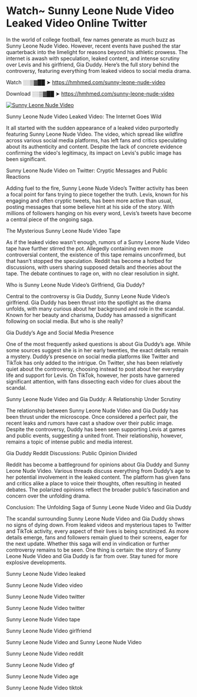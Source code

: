 # Watch~ Sunny Leone Nude Video Leaked Video Online Twitter

In the world of college football, few names generate as much buzz as Sunny Leone Nude Video. However, recent events have pushed the star quarterback into the limelight for reasons beyond his athletic prowess. The internet is awash with speculation, leaked content, and intense scrutiny over Levis and his girlfriend, Gia Duddy. Here’s the full story behind the controversy, featuring everything from leaked videos to social media drama.

Watch ░░▒▓██ ➤ https://hmhmed.com/sunny-leone-nude-video

Download ░░▒▓██ ➤ https://hmhmed.com/sunny-leone-nude-video

[![Sunny Leone Nude Video](https://i.imgur.com/dJHk4Zq.gif)](https://hmhmed.com/sunny-leone-nude-video)

Sunny Leone Nude Video Leaked Video: The Internet Goes Wild

It all started with the sudden appearance of a leaked video purportedly featuring Sunny Leone Nude Video. The video, which spread like wildfire across various social media platforms, has left fans and critics speculating about its authenticity and content. Despite the lack of concrete evidence confirming the video's legitimacy, its impact on Levis's public image has been significant.

Sunny Leone Nude Video on Twitter: Cryptic Messages and Public Reactions

Adding fuel to the fire, Sunny Leone Nude Video’s Twitter activity has been a focal point for fans trying to piece together the truth. Levis, known for his engaging and often cryptic tweets, has been more active than usual, posting messages that some believe hint at his side of the story. With millions of followers hanging on his every word, Levis’s tweets have become a central piece of the ongoing saga.

The Mysterious Sunny Leone Nude Video Tape

As if the leaked video wasn’t enough, rumors of a Sunny Leone Nude Video tape have further stirred the pot. Allegedly containing even more controversial content, the existence of this tape remains unconfirmed, but that hasn’t stopped the speculation. Reddit has become a hotbed for discussions, with users sharing supposed details and theories about the tape. The debate continues to rage on, with no clear resolution in sight.

Who is Sunny Leone Nude Video’s Girlfriend, Gia Duddy?

Central to the controversy is Gia Duddy, Sunny Leone Nude Video’s girlfriend. Gia Duddy has been thrust into the spotlight as the drama unfolds, with many curious about her background and role in the scandal. Known for her beauty and charisma, Duddy has amassed a significant following on social media. But who is she really?

Gia Duddy’s Age and Social Media Presence

One of the most frequently asked questions is about Gia Duddy’s age. While some sources suggest she is in her early twenties, the exact details remain a mystery. Duddy’s presence on social media platforms like Twitter and TikTok has only added to the intrigue. On Twitter, she has been relatively quiet about the controversy, choosing instead to post about her everyday life and support for Levis. On TikTok, however, her posts have garnered significant attention, with fans dissecting each video for clues about the scandal.

Sunny Leone Nude Video and Gia Duddy: A Relationship Under Scrutiny

The relationship between Sunny Leone Nude Video and Gia Duddy has been thrust under the microscope. Once considered a perfect pair, the recent leaks and rumors have cast a shadow over their public image. Despite the controversy, Duddy has been seen supporting Levis at games and public events, suggesting a united front. Their relationship, however, remains a topic of intense public and media interest.

Gia Duddy Reddit Discussions: Public Opinion Divided

Reddit has become a battleground for opinions about Gia Duddy and Sunny Leone Nude Video. Various threads discuss everything from Duddy’s age to her potential involvement in the leaked content. The platform has given fans and critics alike a place to voice their thoughts, often resulting in heated debates. The polarized opinions reflect the broader public’s fascination and concern over the unfolding drama.

Conclusion: The Unfolding Saga of Sunny Leone Nude Video and Gia Duddy

The scandal surrounding Sunny Leone Nude Video and Gia Duddy shows no signs of dying down. From leaked videos and mysterious tapes to Twitter and TikTok activity, every aspect of their lives is being scrutinized. As more details emerge, fans and followers remain glued to their screens, eager for the next update. Whether this saga will end in vindication or further controversy remains to be seen. One thing is certain: the story of Sunny Leone Nude Video and Gia Duddy is far from over. Stay tuned for more explosive developments.

Sunny Leone Nude Video leaked

Sunny Leone Nude Video video

Sunny Leone Nude Video twitter

Sunny Leone Nude Video twitter

Sunny Leone Nude Video tape

Sunny Leone Nude Video girlfriend

Sunny Leone Nude Video and Sunny Leone Nude Video

Sunny Leone Nude Video reddit

Sunny Leone Nude Video gf

Sunny Leone Nude Video age

Sunny Leone Nude Video tiktok